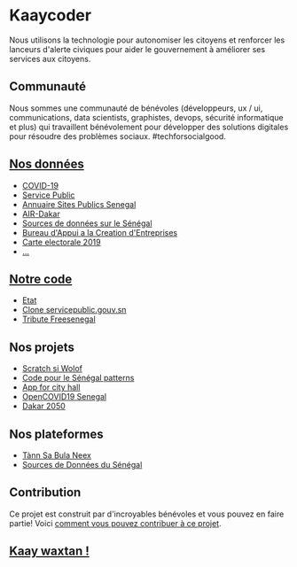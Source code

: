 # Kaaycoder
Nous utilisons la technologie pour autonomiser les citoyens et renforcer les lanceurs d'alerte civiques pour aider le gouvernement à améliorer ses services aux citoyens.

## Communauté

Nous sommes une communauté de bénévoles (développeurs, ux / ui, communications, data scientists, graphistes, devops, sécurité informatique et plus) qui travaillent bénévolement pour développer des solutions digitales pour résoudre des problèmes sociaux. #techforsocialgood.

## [Nos données](https://github.com/senegalouvert)

* [COVID-19](https://github.com/senegalouvert/COVID-19)
* [Service Public](https://github.com/senegalouvert/servicepublic)
* [Annuaire Sites Publics Senegal](https://github.com/senegalouvert/annuaire-sites-publics-senegal)
* [AIR-Dakar](https://github.com/senegalouvert/)
* [Sources de données sur le Sénégal](https://github.com/senegalouvert/sources)
* [Bureau d'Appui a la Creation d'Entreprises](https://github.com/senegalouvert/bce-data)
* [Carte electorale 2019](https://github.com/senegalouvert/Carte-electorale-2019)
* [...](https://github.com/senegalouvert)

## [Notre code](https://github.com/Code-for-Senegal)

* [Etat](https://github.com/Code-for-Senegal/etat)
* [Clone servicepublic.gouv.sn](https://github.com/Code-for-Senegal/servicepublic)
* [Tribute Freesenegal](https://github.com/Code-for-Senegal/tribute-freesenegal)

## Nos projets

* [Scratch si Wolof](https://github.com/KaayCoder/Scratch-si-wolof)
* [Code pour le Sénégal patterns](https://github.com/senegalouvert/code-pour-le-senegal-patterns)
* [App for city hall](https://github.com/diadjii/app_for_city_hall)
* [OpenCOVID19 Senegal](https://github.com/OpenCOVID19-Senegal)
* [Dakar 2050](https://github.com/senegalouvert/Dakar-2050)

## Nos plateformes

* [Tànn Sa Bula Neex](https://www.tansaboulanekh.org)
* [Sources de Données du Sénégal](https://sources.codeforsenegal.org)

## Contribution

Ce projet est construit par d'incroyables bénévoles et vous pouvez en faire partie! Voici [comment vous pouvez contribuer à ce projet](https://github.com/Code-for-Senegal/.github/blob/main/CONTRIBUTING.md).

## [Kaay waxtan !](https://github.com/Code-for-Senegal/kaaycoder/discussions/1)

